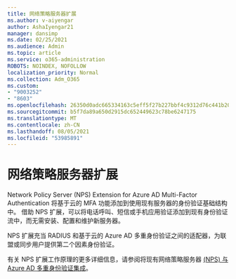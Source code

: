 ```yaml
---
title: 网络策略服务器扩展
ms.author: v-aiyengar
author: AshaIyengar21
manager: dansimp
ms.date: 02/25/2021
ms.audience: Admin
ms.topic: article
ms.service: o365-administration
ROBOTS: NOINDEX, NOFOLLOW
localization_priority: Normal
ms.collection: Adm_O365
ms.custom:
- "9003252"
- "8603"
ms.openlocfilehash: 26350d0adc665334163c5eff5f27b227bbf4c9312d76c441b2057471e99e0b30
ms.sourcegitcommit: b5f7da89a650d2915dc652449623c78be6247175
ms.translationtype: MT
ms.contentlocale: zh-CN
ms.lasthandoff: 08/05/2021
ms.locfileid: "53985891"
---
```

# <a name="network-policy-server-extension"></a>网络策略服务器扩展

Network Policy Server (NPS) Extension for Azure AD Multi-Factor Authentication 将基于云的 MFA 功能添加到使用现有服务器的身份验证基础结构中。 借助 NPS 扩展，可以将电话呼叫、短信或手机应用验证添加到现有身份验证流中，而无需安装、配置和维护新服务器。

NPS 扩展充当 RADIUS 和基于云的 Azure AD 多重身份验证之间的适配器，为联盟或同步用户提供第二个因素身份验证。

有关 NPS 扩展工作原理的更多详细信息，请参阅将现有网络策略服务器 [ (NPS) 与 Azure AD 多重身份验证集成](https://docs.microsoft.com/azure/active-directory/authentication/howto-mfa-nps-extension)。
